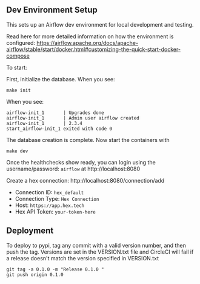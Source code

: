 ## Dev Environment Setup

This sets up an Airflow dev environment for local development and
testing.

Read here for more detailed information on how the environment is
configured: https://airflow.apache.org/docs/apache-airflow/stable/start/docker.html#customizing-the-quick-start-docker-compose

To start:

First, initialize the database. When you see:

```
make init
```

When you see:

```
airflow-init_1       | Upgrades done
airflow-init_1       | Admin user airflow created
airflow-init_1       | 2.3.4
start_airflow-init_1 exited with code 0
```

The database creation is complete. Now start the containers with

```
make dev
```

Once the healthchecks show ready, you can login using the
username/password: `airflow` at http://localhost:8080

Create a hex connection: http://localhost:8080/connection/add

* Connection ID: `hex_default`
* Connection Type: `Hex Connection`
* Host: `https://app.hex.tech`
* Hex API Token: `your-token-here`


## Deployment

To deploy to pypi, tag any commit with a valid version number, and then push the tag.
Versions are set in the VERSION.txt file and CircleCI will fail if a release doesn't
match the version specified in VERSION.txt

```shell
git tag -a 0.1.0 -m "Release 0.1.0 "
git push origin 0.1.0
```
